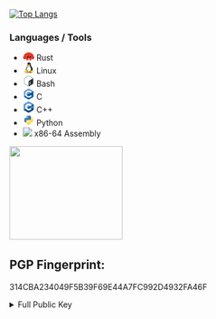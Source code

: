 [![Top Langs](https://github-readme-stats-git-masterrstaa-rickstaa.vercel.app/api/top-langs/?username=basicallygit&exclude_repo=basicallygit.github.io&layout=compact&theme=tokyonight)](https://github.com/anuraghazra/github-readme-stats)

### Languages / Tools
<div>

  - <img src="https://raw.githubusercontent.com/aldeka/rustacean.net/5cfd9b592eae1a9a15e87960102bf28205e2ad15/site/assets/cuddlyferris.svg" width=20/> Rust
  - <img src="https://raw.githubusercontent.com/devicons/devicon/master/icons/linux/linux-original.svg" width=20/> Linux
  - <img src="https://raw.githubusercontent.com/devicons/devicon/master/icons/bash/bash-original.svg" width=20/> Bash
  - <img src="https://raw.githubusercontent.com/devicons/devicon/master/icons/c/c-original.svg" width=20/> C
  - <img src="https://raw.githubusercontent.com/devicons/devicon/master/icons/cplusplus/cplusplus-original.svg" width=20/> C++
  - <img src="https://raw.githubusercontent.com/devicons/devicon/master/icons/python/python-original.svg" width=20/> Python
  - <img src="https://cdn.hackr.io/uploads/topics_svg/1515163329FBBk5SGRAt.svg" width=18/> x86-64 Assembly
</div>

<img src="https://kde.org/fundraisers/yearend2022/thanks_paypal/badge_konqi.png" width="200" height="165">

## PGP Fingerprint:
314CBA234049F5B39F69E44A7FC992D4932FA46F

<details>
  <summary>Full Public Key</summary>
  <pre>
-----BEGIN PGP PUBLIC KEY BLOCK-----<br>
mDMEZnxCWhYJKwYBBAHaRw8BAQdAgLbAOx0pBwmNj9EAQl80tJ5HKzN7KSoVUA0N
mymOo/20PWJhc2ljYWxseWdpdCA8OTE5OTMzMjErYmFzaWNhbGx5Z2l0QHVzZXJz
Lm5vcmVwbHkuZ2l0aHViLmNvbT6ImQQTFgoAQRYhBDFMuiNASfWzn2nkSn/JktST
L6RvBQJmfEJaAhsDBQkDwmcABQsJCAcCAiICBhUKCQgLAgQWAgMBAh4HAheAAAoJ
EH/JktSTL6RvwpoA/1KFAbY3ueTE34efrkRBbmZtCuOJo1ovzzNJOJT7LsgVAP9V
pWnGFr1ZfUm8tjFlj4NYDcy4mEMvbnTWtGJpGKsKDrg4BGZ8QloSCisGAQQBl1UB
BQEBB0A9RsMcM0NqPbsj1JpwF6e8EYcBTNKaLOQ0MgT/pzIdTAMBCAeIfgQYFgoA
JhYhBDFMuiNASfWzn2nkSn/JktSTL6RvBQJmfEJaAhsMBQkDwmcAAAoJEH/JktST
L6Rvv8oBAKHkXXtexs7NSBsuArvhFIiY3PVn1aE4S0dGqDUqjEzBAQC//5uqvRUn
he6EhD5j3x5dHpsn+2bUgwVWTJ9FP8vaBQ==
=HGfY
-----END PGP PUBLIC KEY BLOCK-----
  </pre>
</details>
